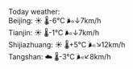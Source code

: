 Today weather:  
Beijing: ☀️   🌡️-6°C 🌬️↓7km/h  
Tianjin: ☀️   🌡️-1°C 🌬️↓7km/h  
Shijiazhuang: ☀️   🌡️+5°C 🌬️↘12km/h  
Tangshan: ☁️   🌡️-3°C 🌬️↙8km/h  
